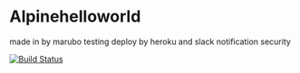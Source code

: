 # Alpinehelloworld
made in by marubo testing deploy by heroku and slack notification security

[![Build Status](http://ip10-0-36-3-c3r9fnil23ig8umt5k7g-8080.direct.docker.labs.eazytraining.fr/buildStatus/icon?job=Fonctionnement)](http://ip10-0-36-3-c3r9fnil23ig8umt5k7g-8080.direct.docker.labs.eazytraining.fr/job/Fonctionnement/)
